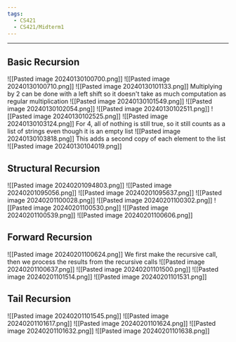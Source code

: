 ```yaml
---
tags:
  - CS421
  - CS421/Midterm1
---
```

---
## Basic Recursion
![[Pasted image 20240130100700.png]]
![[Pasted image 20240130100710.png]]
![[Pasted image 20240130101133.png]]
Multiplying by 2 can be done with a left shift so it doesn't take as much computation as regular multiplication
![[Pasted image 20240130101549.png]]
![[Pasted image 20240130102054.png]]
![[Pasted image 20240130102511.png]]
![[Pasted image 20240130102525.png]]
![[Pasted image 20240130103124.png]]
For 4, all of nothing is still true, so it still counts as a list of strings even though it is an empty list
![[Pasted image 20240130103818.png]]
This adds a second copy of each element to the list 
![[Pasted image 20240130104019.png]]
## Structural Recursion
![[Pasted image 20240201094803.png]]
![[Pasted image 20240201095056.png]]
![[Pasted image 20240201095637.png]]
![[Pasted image 20240201100028.png]]
![[Pasted image 20240201100302.png]]
![[Pasted image 20240201100530.png]]
![[Pasted image 20240201100539.png]]
![[Pasted image 20240201100606.png]]

## Forward Recursion
![[Pasted image 20240201100624.png]]
We first make the recursive call, then we process the results from the recursive calls 
![[Pasted image 20240201100637.png]]
![[Pasted image 20240201101500.png]]
![[Pasted image 20240201101514.png]]
![[Pasted image 20240201101531.png]]
## Tail Recursion
![[Pasted image 20240201101545.png]]
![[Pasted image 20240201101617.png]]
![[Pasted image 20240201101624.png]]
![[Pasted image 20240201101632.png]]
![[Pasted image 20240201101638.png]]
